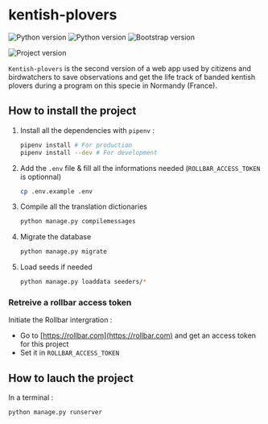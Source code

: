 # kentish-plovers

![Python version](https://img.shields.io/badge/Python_version-3.8-306998.svg?logo=Python&logoColor=white)
![Python version](https://img.shields.io/badge/Django_version-3.8-0C4B33.svg?logo=Django&logoColor=white)
![Bootstrap version](https://img.shields.io/badge/Bootstrap_version-5.0.0_beta2-563d7c.svg?logo=Bootstrap&logoColor=white)

![Project version](https://img.shields.io/badge/Project_version-1.0.0-ffd43b.svg)

`Kentish-plovers` is the second version of a web app used by citizens and birdwatchers to save observations and get the life track of banded kentish plovers during a program on this specie in Normandy (France).

## How to install the project

1. Install all the dependencies with `pipenv` :

   ```bash
   pipenv install # For production
   pipenv install --dev # For development
   ```

2. Add the `.env` file & fill all the informations needed (`ROLLBAR_ACCESS_TOKEN` is optionnal)

   ```bash
   cp .env.example .env
   ```

3. Compile all the translation dictionaries

   ```bash
   python manage.py compilemessages
   ```

4. Migrate the database

   ```bash
   python manage.py migrate
   ```

5. Load seeds if needed

   ```bash
   python manage.py loaddata seeders/*
   ```

### Retreive a rollbar access token

Initiate the Rollbar intergration :

- Go to [https://rollbar.com](https://rollbar.com) and get an access token for this project
- Set it in `ROLLBAR_ACCESS_TOKEN`

## How to lauch the project

In a terminal :

```bash
python manage.py runserver
```
